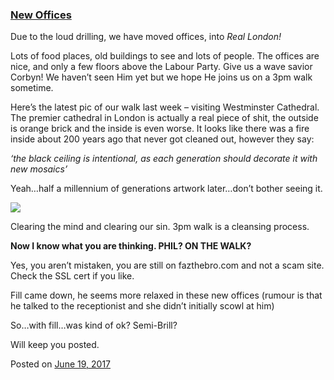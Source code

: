 
### [New Offices](https://fazthebro.com/2017/06/20/new-offices/)

Due to the loud drilling, we have moved offices, into _Real London!_

Lots of food places, old buildings to see and lots of people. The offices are nice, and only a few floors above the Labour Party. Give us a wave savior Corbyn! We haven’t seen Him yet but we hope He joins us on a 3pm walk sometime.

Here’s the latest pic of our walk last week – visiting Westminster Cathedral. The premier cathedral in London is actually a real piece of shit, the outside is orange brick and the inside is even worse. It looks like there was a fire inside about 200 years ago that never got cleaned out, however they say:

_‘the black ceiling is intentional, as each generation should decorate it with new mosaics’_

Yeah…half a millennium of generations artwork later…don’t bother seeing it.

![](https://fazthebro.com/wp-content/uploads/2017/06/winny.jpg)

Clearing the mind and clearing our sin. 3pm walk is a cleansing process.

**Now I know what you are thinking. PHIL? ON THE WALK?**

Yes, you aren’t mistaken, you are still on fazthebro.com and not a scam site. Check the SSL cert if you like.

Fill came down, he seems more relaxed in these new offices (rumour is that he talked to the receptionist and she didn’t initially scowl at him)

So…with fill…was kind of ok? Semi-Brill?

Will keep you posted.

Posted on [June 19, 2017](https://fazthebro.com/2017/06/19/deep-questions-on-my-mind/)
